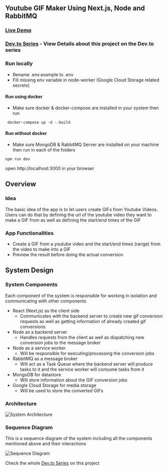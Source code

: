 ## Youtube GIF Maker Using Next.js, Node and RabbitMQ

### [Live Demo](https://ytgif.vercel.app/)

### [Dev.to Series](https://dev.to/ragrag/getting-started-youtube-gif-maker-using-next-js-node-and-rabbitmq-1cl9) - View Details about this project on the Dev.to series



### Run locally

- Rename .env.example to .env
- Fill missing env variable in node-worker (Google Cloud Storage related secrets)

#### Run using docker

- Make sure docker & docker-compose are installed in your system then run

```
 docker-compose up -d --build
```

#### Run without docker

- Make sure MongoDB & RabbitMQ Server are installed on your machine then run in each of the folders

```
npm run dev
```

open http://localhost:3000 in your browser

## Overview

### Idea

The basic idea of the app is to let users create GIFs from Youtube Videos. Users can do that by defining the url of the youtube video they want to make a GIF from as well as defining the start/end times of the GIF

### App Functionalities

- Create a GIF from a youtube video and the start/end times (range) from the video to make into a GIF
- Preview the result before doing the actual conversion

## System Design

### System Components

Each component of the system is responsible for working in isolation and communicating with other components

- React (Next.js) as the client side
  - Communicates with the backend server to create new gif conversion requests as well as getting information of already created gif conversions
- Node as a backend server
  - Handles requests from the client as well as dispatching new conversion jobs to the message broker
- Node as a service worker
  - Will be responsible for executing/processing the conversion jobs
- RabbitMQ as a message broker
  - Will act as a Task Queue where the backend server will produce tasks to it and the service worker will consume tasks from it
- MongoDB for datastore
  - Will store information about the GIF conversion jobs
- Google Cloud Storage for media storage
  - Will be used to store the converted GIFs

### Architecture

![System Architecture](https://dev-to-uploads.s3.amazonaws.com/i/a33a1ot9ncgu65eq1ryz.png)

### Sequence Diagram

This is a sequence diagram of the system including all the components mentioned above and their interactions

![Sequence Diagram](https://dev-to-uploads.s3.amazonaws.com/i/3p3q8twj2omqf3ndtw3g.png)

Check the whole [Dev.to Series](https://dev.to/ragrag/getting-started-youtube-gif-maker-using-next-js-node-and-rabbitmq-1cl9) on this project
